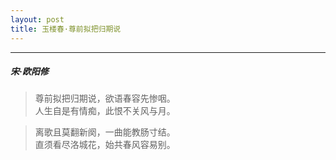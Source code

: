 ```yaml
---
layout: post
title: 玉楼春·尊前拟把归期说
---
```

-----
#####  宋·欧阳修

> 尊前拟把归期说，欲语春容先惨咽。  
> 人生自是有情痴，此恨不关风与月。    

> 离歌且莫翻新阕，一曲能教肠寸结。  
> 直须看尽洛城花，始共春风容易别。
